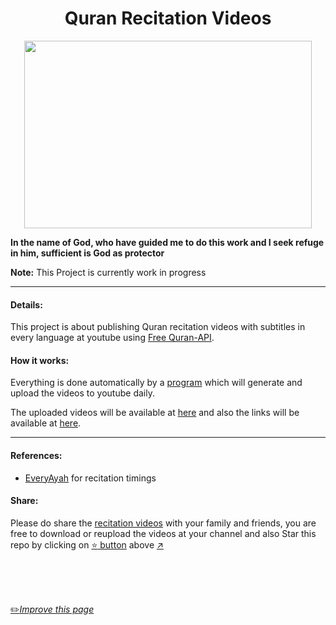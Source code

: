 <h1 align="center">Quran Recitation Videos</h1>

<p align="center">
  <img width="460" height="300" src="https://github.com/fawazahmed0/quran-videos/raw/main/quran-recite.png">
</p>


**In the name of God, who have guided me to do this work and I seek refuge in him, sufficient is God as protector**

**Note:** This Project is currently work in progress

---
#### Details:
This project is about publishing Quran recitation videos with subtitles in every language at youtube using [Free Quran-API](https://github.com/fawazahmed0/quran-api).

#### How it works:
Everything is done automatically by a [program](https://github.com/fawazahmed0/quran-videos/blob/main/hardcodesubv2.js) which will generate and upload the videos to youtube daily.



The uploaded videos will be available at [here](https://www.youtube.com/user/JavaDB9/playlists) and also the links will be available at [here](https://github.com/fawazahmed0/quran-videos/tree/main/uploaded).

---
#### References:
- [EveryAyah](https://everyayah.com/) for recitation timings

#### Share:
Please do share the [recitation videos](https://www.youtube.com/user/JavaDB9/playlists) with your family and friends, you are free to download or reupload the videos at your channel and also Star this repo by clicking on [:star: button](#) above [:arrow_upper_right:](#)


<br>
<br>
<br>

[:pencil2:*Improve this page*](https://github.com/fawazahmed0/quran-videos/edit/main/README.md)

